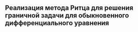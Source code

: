 ## Реализация метода Ритца для решения граничной задачи для обыкновенного дифференциального уравнения 
